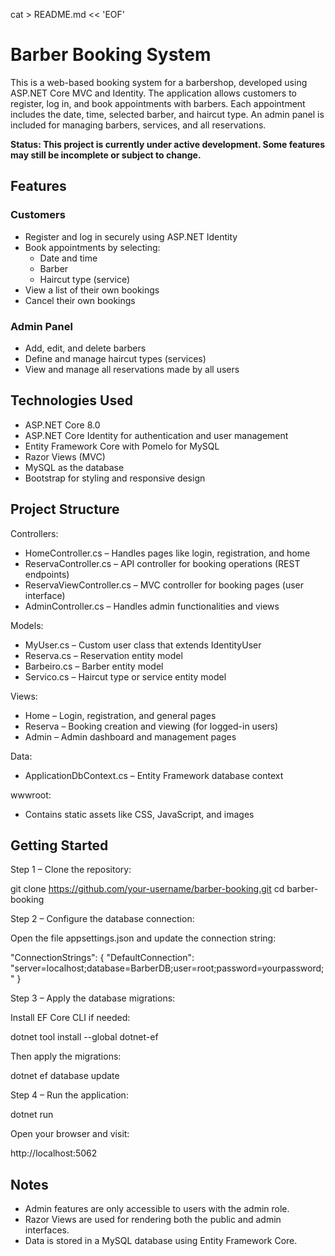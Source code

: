 cat > README.md << 'EOF'
# Barber Booking System

This is a web-based booking system for a barbershop, developed using ASP.NET Core MVC and Identity. The application allows customers to register, log in, and book appointments with barbers. Each appointment includes the date, time, selected barber, and haircut type. An admin panel is included for managing barbers, services, and all reservations.

**Status: This project is currently under active development. Some features may still be incomplete or subject to change.**

## Features

### Customers

- Register and log in securely using ASP.NET Identity
- Book appointments by selecting:
  - Date and time
  - Barber
  - Haircut type (service)
- View a list of their own bookings
- Cancel their own bookings

### Admin Panel

- Add, edit, and delete barbers
- Define and manage haircut types (services)
- View and manage all reservations made by all users

## Technologies Used

- ASP.NET Core 8.0
- ASP.NET Core Identity for authentication and user management
- Entity Framework Core with Pomelo for MySQL
- Razor Views (MVC)
- MySQL as the database
- Bootstrap for styling and responsive design

## Project Structure

Controllers:
- HomeController.cs – Handles pages like login, registration, and home
- ReservaController.cs – API controller for booking operations (REST endpoints)
- ReservaViewController.cs – MVC controller for booking pages (user interface)
- AdminController.cs – Handles admin functionalities and views

Models:
- MyUser.cs – Custom user class that extends IdentityUser
- Reserva.cs – Reservation entity model
- Barbeiro.cs – Barber entity model
- Servico.cs – Haircut type or service entity model

Views:
- Home – Login, registration, and general pages
- Reserva – Booking creation and viewing (for logged-in users)
- Admin – Admin dashboard and management pages

Data:
- ApplicationDbContext.cs – Entity Framework database context

wwwroot:
- Contains static assets like CSS, JavaScript, and images

## Getting Started

Step 1 – Clone the repository:

git clone https://github.com/your-username/barber-booking.git
cd barber-booking

Step 2 – Configure the database connection:

Open the file appsettings.json and update the connection string:

"ConnectionStrings": {
  "DefaultConnection": "server=localhost;database=BarberDB;user=root;password=yourpassword;"
}

Step 3 – Apply the database migrations:

Install EF Core CLI if needed:

dotnet tool install --global dotnet-ef

Then apply the migrations:

dotnet ef database update

Step 4 – Run the application:

dotnet run

Open your browser and visit:

http://localhost:5062

## Notes

- Admin features are only accessible to users with the admin role.
- Razor Views are used for rendering both the public and admin interfaces.
- Data is stored in a MySQL database using Entity Framework Core.


